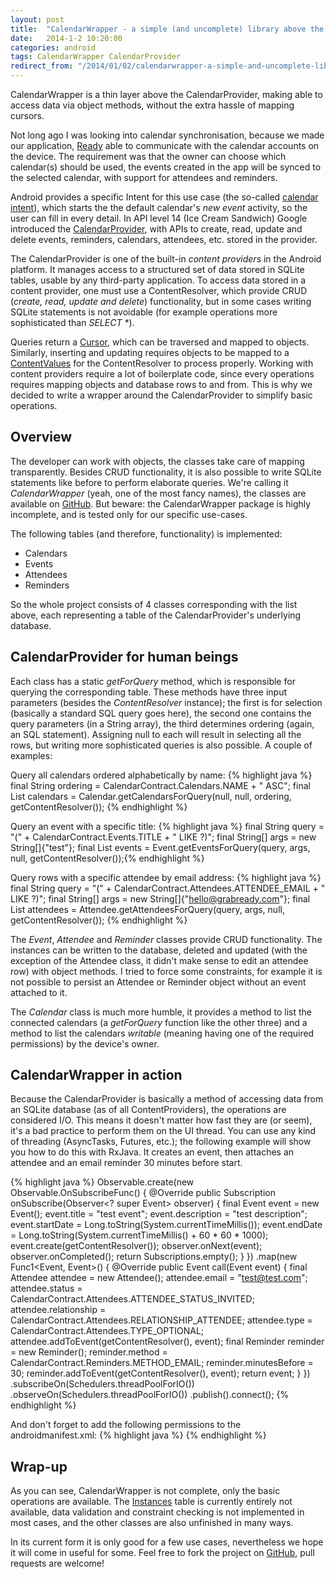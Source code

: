 ```yaml
---
layout: post
title:  "CalendarWrapper - a simple (and uncomplete) library above the CalendarProvider"
date:   2014-1-2 10:20:00
categories: android
tags: CalendarWrapper CalendarProvider
redirect_from: "/2014/01/02/calendarwrapper-a-simple-and-uncomplete-library-above-the-calendarprovider/"
---
```

CalendarWrapper is a thin layer above the CalendarProvider, making able to access data via object methods, without the extra hassle of mapping cursors.
<!-- more -->

Not long ago I was looking into calendar synchronisation, because we made our application, [Ready](https://play.google.com/store/apps/details?id=com.ready.android) able to communicate with the calendar accounts on the device. The requirement was that the owner can choose which calendar(s) should be used, the events created in the app will be synced to the selected calendar, with support for attendees and reminders. 

Android provides a specific Intent for this use case (the so-called [calendar intent](http://developer.android.com/guide/topics/providers/calendar-provider.html#intents)), which starts the the default calendar's _new event_ activity, so the user can fill in every detail. In API level 14 (Ice Cream Sandwich) Google introduced the [CalendarProvider](http://developer.android.com/guide/topics/providers/calendar-provider.html), with APIs to create, read, update and delete events, reminders, calendars, attendees, etc. stored in the provider.

The CalendarProvider is one of the built-in _content providers_ in the Android platform. It manages access to a structured set of data stored in SQLite tables, usable by any third-party application. To access data stored in a content provider, one must use a ContentResolver, which provide CRUD (_create, read, update and delete_) functionality, but in some cases writing SQLite statements is not avoidable (for example operations more sophisticated than _SELECT *_). 

Queries return a [Cursor](http://developer.android.com/reference/android/database/Cursor.html), which can be traversed and mapped to objects. Similarly, inserting and updating requires objects to be mapped to a [ContentValues](http://developer.android.com/reference/android/content/ContentValues.html) for the ContentResolver to process properly. Working with content providers require a lot of boilerplate code, since every operations requires mapping objects and database rows to and from. This is why we decided to write a wrapper around the CalendarProvider to simplify basic operations. 

## Overview

The developer can work with objects, the classes take care of mapping transparently. Besides CRUD functionality, it is also possible to write SQLite statements like before to perform elaborate queries. We're calling it _CalendarWrapper_ (yeah, one of the most fancy names), the classes are available on [GitHub](https://github.com/readydev/calendarwrapper). But beware: the CalendarWrapper package is highly incomplete, and is tested only for our specific use-cases. 

The following tables (and therefore, functionality) is implemented:

*   Calendars
*   Events
*   Attendees
*   Reminders

So the whole project consists of 4 classes corresponding with the list above, each representing a table of the CalendarProvider's underlying database. 

## CalendarProvider for human beings

Each class has a static _getForQuery_ method, which is responsible for querying the corresponding table. These methods have three input parameters (besides the _ContentResolver_ instance); the first is for selection (basically a standard SQL query goes here), the second one contains the query parameters (in a String array), the third determines ordering (again, an SQL statement). Assigning null to each will result in selecting all the rows, but writing more sophisticated queries is also possible. A couple of examples:

Query all calendars ordered alphabetically by name:
{% highlight java %}
final String ordering = CalendarContract.Calendars.NAME + " ASC";
final List<Calendar> calendars = Calendar.getCalendarsForQuery(null, null, ordering, getContentResolver());
{% endhighlight %}

Query an event with a specific title:
{% highlight java %}
final String query = "(" + CalendarContract.Events.TITLE + " LIKE ?)";
final String[] args = new String[]{"test"};
final List<Event> events = Event.getEventsForQuery(query, args, null, getContentResolver());{% endhighlight %}

Query rows with a specific attendee by email address:
{% highlight java %}
final String query = "(" + CalendarContract.Attendees.ATTENDEE_EMAIL + " LIKE ?)";
final String[] args = new String[]{"hello@grabready.com"};
final List<Attendee> attendees = Attendee.getAttendeesForQuery(query, args, null, getContentResolver());
{% endhighlight %}

The _Event_, _Attendee_ and _Reminder_ classes provide CRUD functionality. The instances can be written to the database, deleted and updated (with the exception of the Attendee class, it didn't make sense to edit an attendee row) with object methods. I tried to force some constraints, for example it is not possible to persist an Attendee or Reminder object without an event attached to it.

The _Calendar_ class is much more humble, it provides a method to list the connected calendars (a _getForQuery_ function like the other three) and a method to list the calendars _writable_ (meaning having one of the required permissions) by the device's owner.

## CalendarWrapper in action

Because the CalendarProvider is basically a method of accessing data from an SQLite database (as of all ContentProviders), the operations are considered I/O. This means it doesn't matter how fast they are (or seem), it's a bad practice to perform them on the UI thread. You can use any kind of threading (AsyncTasks, Futures, etc.); the following example will show you how to do this with RxJava. It creates an event, then attaches an attendee and an email reminder 30 minutes before start.

{% highlight java %}
Observable.create(new Observable.OnSubscribeFunc<Event>() {
    @Override
    public Subscription onSubscribe(Observer<? super Event> observer) {
        final Event event = new Event();
        event.title = "test event";
        event.description = "test description";
        event.startDate = Long.toString(System.currentTimeMillis());
        event.endDate = Long.toString(System.currentTimeMillis() + 60 * 60 * 1000);
        event.create(getContentResolver());
        observer.onNext(event);
        observer.onCompleted();
        return Subscriptions.empty();
        }
    })
    .map(new Func1<Event, Event>() {
        @Override
        public Event call(Event event) {
            final Attendee attendee = new Attendee();
            attendee.email = "test@test.com";
            attendee.status = CalendarContract.Attendees.ATTENDEE_STATUS_INVITED;
            attendee.relationship = CalendarContract.Attendees.RELATIONSHIP_ATTENDEE;
            attendee.type = CalendarContract.Attendees.TYPE_OPTIONAL;
            attendee.addToEvent(getContentResolver(), event);
            final Reminder reminder = new Reminder();
            reminder.method = CalendarContract.Reminders.METHOD_EMAIL;
            reminder.minutesBefore = 30;
            reminder.addToEvent(getContentResolver(), event);
            return event;
        }
    })
    .subscribeOn(Schedulers.threadPoolForIO())
    .observeOn(Schedulers.threadPoolForIO())
    .publish().connect();
{% endhighlight %}

And don't forget to add the following permissions to the androidmanifest.xml:
{% highlight java %}
<uses-permission android:name="android.permission.READ_CALENDAR" />
<uses-permission android:name="android.permission.WRITE_CALENDAR" />
{% endhighlight %}

## Wrap-up

As you can see, CalendarWrapper is not complete, only the basic operations are available. The [Instances](http://developer.android.com/reference/android/provider/CalendarContract.Instances.html) table is currently entirely not available, data validation and constraint checking is not implemented in most cases, and the other classes are also unfinished in many ways. 

In its current form it is only good for a few use cases, nevertheless we hope it will come in useful for some. Feel free to fork the project on [GitHub](https://github.com/readydev/calendarwrapper), pull requests are welcome!